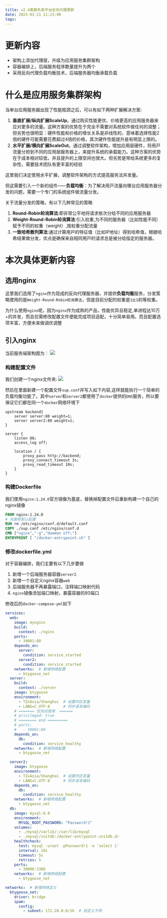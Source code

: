 ```yaml
---
title: v2.4美鹅外卖平台反向代理更新
date: 2025-03-21 11:23:00
tags:
---
```

# 更新内容
+ 架构上添加代理层，升级为应用服务集群架构
+ 容器编排上，后端服务程序数量提升为两个
+ 采用反向代理负载均衡技术，后端服务器均衡承载负载

# 什么是应用服务集群架构
当单台应用服务器出现了性能瓶颈之后，可以有如下两种扩展解决方案:

1. **垂直扩展/纵向扩展ScaleUp**。通过购买性能更优、价格更⾼的应⽤服务器来应对更多的流量。这种⽅案的优势在于完全不需要对系统软件做任何的调整；但劣势也很明显：硬件性能和价格的增⻓关系是⾮线性的，意味着选择性能2倍的硬件可能需要花费超过4倍的价格，其次硬件性能提升是有明显上限的。
2. **⽔平扩展/横向扩展ScaleOut**。通过调整软件架构，增加应⽤层硬件，将⽤⼾流量分担到不同的应⽤层服务器上，来提升系统的承载能⼒。这种⽅案的优势在于成本相对较低，并且提升的上限空间也很⼤。但劣势是带给系统更多的复杂性，需要技术团队有更丰富的经验

这里我们决定使用水平扩展，调整软件架构的方式提高服务法并发量。

但这需要引⼊⼀个新的组件⸺**负载均衡**：为了解决⽤⼾流量向哪台应⽤服务器分发的问题，需要⼀个专⻔的系统组件做流量分发。

关于流量分发的策略，有以下几种常见的策略
1. **Round-Robin轮询算法**:即⾮常公平地将请求依次分给不同的应⽤服务器
2. **Weight-Round-Robin轮询算法**:引入权重,为不同的服务器（⽐如性能不同）赋予不同的权重（weight）,按权重分配流量
3. **⼀致哈希散列算法**:通过计算⽤⼾的特征值（⽐如IP地址）得到哈希值，根据哈希结果做分发，优点是确保来⾃相同⽤⼾的请求总是被分给指定的服务器。

# 本次具体更新内容

## 选用nginx
这里我们选用了`nginx`作为现成的反向代理服务器，并提供**负载均衡**服务，分发策略使用的是`Weight-Round-Robin轮询算法`，但是目前分配的权重是`1比1`的等权重。

为什么使用`nginx`呢，因为`nginx`作为成熟的产品，性能优异且稳定,单进程达10万+的并发，而且仅需修改配置文件便能完成项目适配，十分简单易用。而且配置选项丰富，方便未来做调优调整

## 引入nginx
当前服务端架构图为：
![](https://picbed0521.oss-cn-shanghai.aliyuncs.com/blogpic/202503211406436.webp)

### 构建配置文件
我们创建一个nginx文件夹:
![](https://picbed0521.oss-cn-shanghai.aliyuncs.com/blogpic/202503211419693.webp)

然后在里面新建一个配置文件`sup.conf`并写入如下内容,这样就能执行一个简单的负载均衡功能了。其中`server`和`server2`都使用了`docker`提供的`DNS`服务，所以要保证它们都在同一个`docker`网络环境下

```nginx
upstream backend{
    server server:80 weight=1;
    server server2:80 weight=1;
}

server {
    listen 80;
    access_log off;

    location / {
        proxy_pass http://backend;
        proxy_connect_timeout 3s;
        proxy_read_timeout 10s;
    }
}
```

### 构建Dockerfile
我们使用`nginx:1.24.0`官方镜像为基底，替换掉配置文件后重新构建一个自己的nginx镜像

```Dockerfile
FROM nginx:1.24.0
# 先删除默认配置
RUN rm /etc/nginx/conf.d/default.conf
COPY ./sup.conf /etc/nginx/conf.d
CMD ["nginx","-g","daemon off;"]
ENTRYPOINT [ "/docker-entrypoint.sh" ]
```

### 修改dockerfile.yml
对于容器编排，我们主要有以下几步要做

1. 新增一个后端服务器容器`server2`
2. 新增一个自定义nginx容器`web`
3. 后端服务器不再暴露端口，注释端口映射代码
4. `nginx`镜像添加端口映射，暴露容器的80端口

修改后的`docker-compose-yml`如下

```yml
services:
  web:
    image: mynginx
    build: 
      context: ./nginx
    ports:
      - 30001:80
    depends_on:
      server:
        condition: service_started
      server2:
        condition: service_started
    networks:  # 新增网络配置
      - btygoose_net
  server:
    build:
      context: ./server
    image: btygoose
    environment:
      - TZ=Asia/Shanghai  # 设置时区变量
      - LANG=C.UTF-8      # 同步语言编码
    # ======= 仅测试使用  ======
    # privileged: true
    # ======== end =========
    # ports:
    #   - 30001:80
    depends_on:
      db:
        condition: service_healthy
    networks:  # 新增网络配置
      - btygoose_net

  server2:
    image: btygoose
    environment:
      - TZ=Asia/Shanghai  # 设置时区变量
      - LANG=C.UTF-8      # 同步语言编码
    depends_on:
      db:
        condition: service_healthy
    networks:  # 新增网络配置
      - btygoose_net
  db:
    image: mysql:8.0
    environment:
      MYSQL_ROOT_PASSWORD: "Password!1"
    volumes:
      - ./mysql/varlib/:/var/lib/mysql 
      - ./mysql/initdb:/docker-entrypoint-initdb.d/
    healthcheck:
      test: mysql -uroot -pPassword!1 -e 'select 1'
      interval: 10s
      timeout: 5s
      retries: 5
    ports:
      - 30006:3306
    networks:  # 新增网络配置
      - btygoose_net

networks:  # 新增网络定义
  btygoose_net:
    driver: bridge
    ipam:
      config:
        - subnet: 172.28.0.0/16  # 自定义子网
```